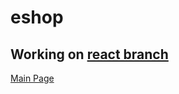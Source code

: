 # eshop
## Working on [react branch](https://github.com/jaytkim/eshop/tree/react)

[Main Page](https://raw.githubusercontent.com/jaytkim/eshop/master/data/storefront.png)



